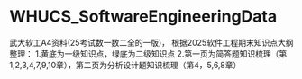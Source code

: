 # WHUCS_SoftwareEngineeringData
武大软工A4资料(25考试数一数二全的一版)，
根据2025软件工程期末知识点大纲整理：
1.黄底为一级知识点，绿底为二级知识点
2.第一页为简答题知识梳理（第1,2,3,4,7,9,10章），第二页为分析设计题知识梳理（第4，5,6,8章）
